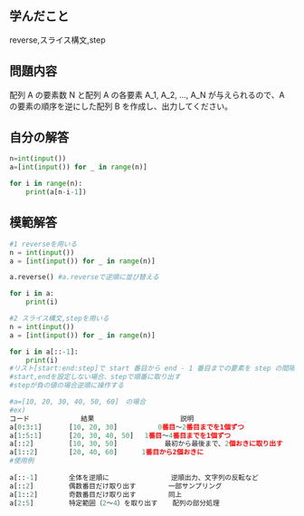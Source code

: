 

## 学んだこと
reverse,スライス構文,step

## 問題内容
配列 A の要素数 N と配列 A の各要素 A_1, A_2, ..., A_N が与えられるので、A の要素の順序を逆にした配列 B を作成し、出力してください。

## 自分の解答
```python
n=int(input())
a=[int(input()) for _ in range(n)]

for i in range(n):
    print(a[n-i-1])
```

## 模範解答
```python
#1 reverseを用いる
n = int(input())
a = [int(input()) for _ in range(n)]

a.reverse() #a.reverseで逆順に並び替える

for i in a:
    print(i)

#2 スライス構文,stepを用いる
n = int(input())
a = [int(input()) for _ in range(n)]

for i in a[::-1]: 
    print(i)
#リスト[start:end:step]で start 番目から end - 1 番目までの要素を step の間隔で取り出す
#start,endを設定しない場合、stepで順番に取り出す
#stepが負の値の場合逆順に操作する

#a=[10, 20, 30, 40, 50, 60]　の場合
#ex)
コード	　　　　　　　結果	　　　　　　　　　　　説明
a[0:3:1]	　 [10, 20, 30]	　　　   0番目〜2番目までを1個ずつ
a[1:5:1]	　 [20, 30, 40, 50]　	1番目〜4番目までを1個ずつ
a[::2]	　　　　[10, 30, 50]	　　　 　最初から最後まで、2個おきに取り出す
a[1::2]	　　　　[20, 40, 60]　　　	1番目から2個おきに
#使用例
	
a[::-1]	　　　　全体を逆順に	　　　　　　　　逆順出力、文字列の反転など
a[::2]	　　　　偶数番目だけ取り出す	　　　 一部サンプリング
a[1::2]	　　　　奇数番目だけ取り出す	　　　 同上
a[2:5]	　　　　特定範囲（2〜4）を取り出す	　配列の部分処理
```
